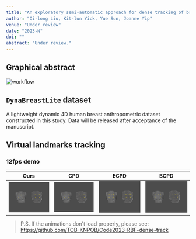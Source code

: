 ```yaml
---
title: "An exploratory semi-automatic approach for dense tracking of breast motion in 4D"
author: "Qi-long Liu, Kit-lun Yick, Yue Sun, Joanne Yip"
venue: "Under review"
date: "2023-N"
doi: ""
abstract: "Under review."
---
```


## Graphical abstract

![workflow](/cover/paper/2023-rbf-dense-track.png)

## `DynaBreastLite` dataset

A lightweight dynamic 4D human breast anthropometric dataset constructed in this study. Data will be released after acceptance of the manuscript.

## Virtual landmarks tracking

### 12fps demo

| Ours | CPD | ECPD | BCPD |
| --- | --- | --- | --- |
| ![demo](https://github.com/TOB-KNPOB/Code2023-RBF-dense-track/blob/main/graphic/12fps/rbf/vkps_random.gif?raw=true) | ![demo](https://github.com/TOB-KNPOB/Code2023-RBF-dense-track/blob/main/graphic/12fps/cpd/vkps_random.gif?raw=true) | ![demo](https://github.com/TOB-KNPOB/Code2023-RBF-dense-track/blob/main/graphic/12fps/ecpd/vkps_random.gif?raw=true) | ![demo](https://github.com/TOB-KNPOB/Code2023-RBF-dense-track/blob/main/graphic/12fps/bcpd/vkps_random.gif?raw=true) |

> P.S. If the animations don't load properly, please see:
> https://github.com/TOB-KNPOB/Code2023-RBF-dense-track